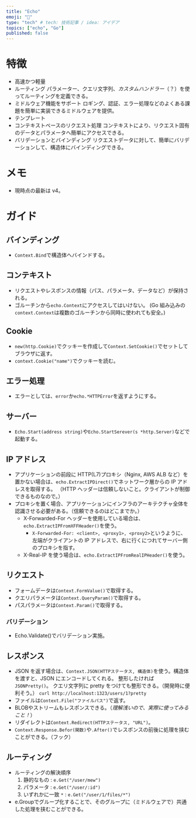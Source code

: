 ```yaml
---
title: "Echo"
emoji: "🙌"
type: "tech" # tech: 技術記事 / idea: アイデア
topics: ["echo", "Go"]
published: false
---
```


# 特徴

- 高速かつ軽量
- ルーティング
  パラメーター、クエリ文字列、_カスタムハンドラー_（？）を使ってルーティングを定義できる。
- ミドルウェア機能をサポート
  ロギング、認証、エラー処理などのよくある課題を簡単に実装できるミドルウェアを提供。
- テンプレート
- コンテキストベースのリクエスト処理
  コンテキストにより、リクエスト固有のデータとパラメータへ簡単にアクセスできる。
- バリデーションとバインディング
  リクエストデータに対して、簡単にバリデーションして、構造体にバインディングできる。

# メモ

- 現時点の最新は v4。

# ガイド

## バインディング

- `Context.Bind`で構造体へバインドする。

## コンテキスト

- リクエストやレスポンスの情報（パス、パラメータ、データなど）が保持される。
- ゴルーチンから`echo.Context`にアクセスしてはいけない。
  (Go 組み込みの`context.Context`は複数のゴルーチンから同時に使われても安全。)

## Cookie

- `new(http.Cookie)`でクッキーを作成して`Context.SetCookie()`でセットしてブラウザに返す。
- `context.Cookie("name")`でクッキーを読む。

## エラー処理

- エラーとしては、`error`か`echo.*HTTPError`を返すようにする。

## サーバー

- `Echo.Start(address string)`や`Echo.StartSerever(s *http.Server)`などで起動する。

## IP アドレス

- アプリケーションの前段に HTTP(L7)プロキシ（Nginx, AWS ALB など）を置かない場合は、`echo.ExtractIPDirect()`でネットワーク層からの IP アドレスを取得する。
  （HTTP ヘッダーは信頼しないこと。クライアントが制御できるものなので。）
- プロキシを置く場合、アプリケーションにインフラのアーキテクチャ全体を認識させる必要がある。（信頼できるのはどこまでか。）
  - X-Forwarded-For ヘッダーを使用している場合は、`echo.ExtractIPFromXFFHeader()`を使う。
    - `X-Forwarded-For: <client>, <proxy1>, <proxy2>`というように、左端がクライアントの IP アドレスで、右に行くにつれてサーバー側のプロキシを指す。
  - X-Real-IP を使う場合は、`echo.ExtractIPFromRealIPHeader()`を使う。

## リクエスト

- フォームデータは`Context.FormValue()`で取得する。
- クエリパラメータは`Context.QueryParam()`で取得する。
- パスパラメータは`Context.Param()`で取得する。

### バリデーション

- Echo.Validate()でバリデーション実施。

## レスポンス

- JSON を返す場合は、`Context.JSON(HTTPステータス, 構造体)`を使う。構造体を渡すと、JSON にエンコードしてくれる。
  整形したければ`JSONPretty()`。
  クエリ文字列に pretty をつけても整形できる。（開発時に便利そう。）
  `curl http://localhost:1323/users/1?pretty`
- ファイルは`Context.File("ファイルパス")`で返す。
- BLOBやストリームもレスポンスできる。（*理解浅いので、実際に使ってみること！*）
- リダイレクトは`Context.Redirect(HTTPステータス, "URL")`。
- `Context.Response.Befor(関数)`や`.After()`でレスポンスの前後に処理を挟むことができる。（フック）

## ルーティング
- ルーティングの解決順序
  1. 静的なもの : `e.Get("/user/mew")`
  2. パラメータ : `e.Get("/user/:id")`
  3. いずれかに一致 `*` : `e.Get("/user/1/files/*")`
- e.Groupでグループ化することで、そのグループに（ミドルウェアで）共通した処理を挟むことができる。
